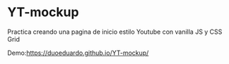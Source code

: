 # YT-mockup
Practica creando una pagina de inicio estilo Youtube con vanilla JS y CSS Grid

Demo:https://duoeduardo.github.io/YT-mockup/
